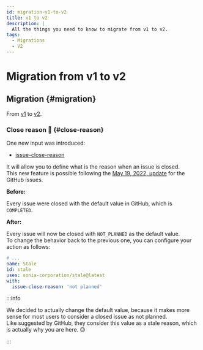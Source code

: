 ```yaml
---
id: migration-v1-to-v2
title: v1 to v2
description: |
  All the things you need to know to migrate from v1 to v2.
tags:
  - Migrations
  - V2
---
```


# Migration from v1 to v2

## Migration {#migration}

From [v1](https://github.com/Sonia-corporation/stale/releases/tag/1.61.0) to [v2](https://github.com/Sonia-corporation/stale/releases/tag/2.0.0).

### Close reason 🍬 {#close-reason}

One new input was introduced:

- [issue-close-reason](../issues/inputs/issue-close-reason-input)

It will allow you to define what is the reason when an issue is closed.  
This new feature is possible following the [May 19, 2022, update](https://github.blog/changelog/2022-05-19-the-new-github-issues-may-19th-update/#%F0%9F%95%B5%F0%9F%8F%BD%E2%99%80%EF%B8%8F-issue-closed-reasons) for the GitHub issues.

**Before:**

Every issue were closed with the default value in GitHub, which is `COMPLETED`.

**After:**

Every issue will now be closed with `NOT_PLANNED` as the default value.  
To change the behavior back to the previous one, you can configure your action as follows:

```yml {6-7}
# ...
name: Stale
id: stale
uses: sonia-corporation/stale@latest
with:
  issue-close-reason: 'not planned'
```

:::info

We decided to actually change the default value, because it makes more sense for most users to consider a closed issue as not planned.  
Like suggested by GitHub, they consider this value as a stale reason, which is actually why you are here. 😉

:::
